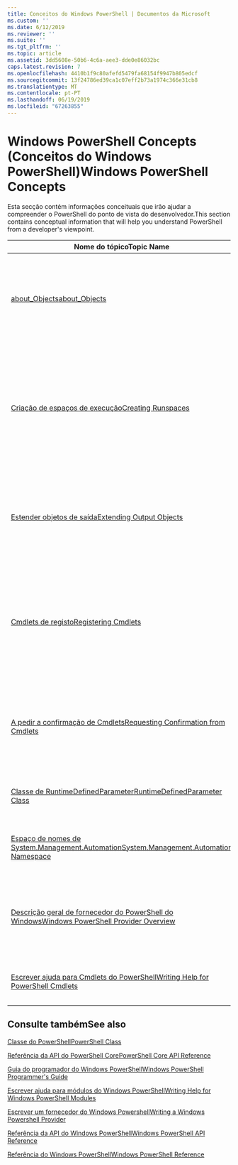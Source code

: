```yaml
---
title: Conceitos do Windows PowerShell | Documentos da Microsoft
ms.custom: ''
ms.date: 6/12/2019
ms.reviewer: ''
ms.suite: ''
ms.tgt_pltfrm: ''
ms.topic: article
ms.assetid: 3dd5608e-50b6-4c6a-aee3-dde0e86032bc
caps.latest.revision: 7
ms.openlocfilehash: 4410b1f9c80afefd5479fa68154f9947b805edcf
ms.sourcegitcommit: 13f24786ed39ca1c07eff2b73a1974c366e31cb8
ms.translationtype: MT
ms.contentlocale: pt-PT
ms.lasthandoff: 06/19/2019
ms.locfileid: "67263855"
---
```

# <a name="windows-powershell-concepts"></a><span data-ttu-id="4a743-102">Windows PowerShell Concepts (Conceitos do Windows PowerShell)</span><span class="sxs-lookup"><span data-stu-id="4a743-102">Windows PowerShell Concepts</span></span>

<span data-ttu-id="4a743-103">Esta secção contém informações conceituais que irão ajudar a compreender o PowerShell do ponto de vista do desenvolvedor.</span><span class="sxs-lookup"><span data-stu-id="4a743-103">This section contains conceptual information that will help you understand PowerShell from a developer's viewpoint.</span></span>

|<span data-ttu-id="4a743-104">Nome do tópico</span><span class="sxs-lookup"><span data-stu-id="4a743-104">Topic Name</span></span>|<span data-ttu-id="4a743-105">Descrição</span><span class="sxs-lookup"><span data-stu-id="4a743-105">Description</span></span>|
|----------------|-----------------|
|[<span data-ttu-id="4a743-106">about_Objects</span><span class="sxs-lookup"><span data-stu-id="4a743-106">about_Objects</span></span>](/powershell/module/microsoft.powershell.core/about/about_objects)|<span data-ttu-id="4a743-107">Descrição de objetos do PowerShell.</span><span class="sxs-lookup"><span data-stu-id="4a743-107">Description of PowerShell objects.</span></span> <span data-ttu-id="4a743-108">Para obter mais informações, consulte [sobre a criação do objeto](/powershell/module/microsoft.powershell.core/about/about_object_creation)</span><span class="sxs-lookup"><span data-stu-id="4a743-108">For more information, see [About Object Creation](/powershell/module/microsoft.powershell.core/about/about_object_creation)</span></span>|
|[<span data-ttu-id="4a743-109">Criação de espaços de execução</span><span class="sxs-lookup"><span data-stu-id="4a743-109">Creating Runspaces</span></span>](../hosting/creating-runspaces.md)|<span data-ttu-id="4a743-110">Os ambientes operacionais em que os comandos são processados.</span><span class="sxs-lookup"><span data-stu-id="4a743-110">The operating environments where commands are processed.</span></span> <span data-ttu-id="4a743-111">Para obter mais informações, consulte [classe de espaço de execução](/dotnet/api/system.management.automation.runspaces.runspace).</span><span class="sxs-lookup"><span data-stu-id="4a743-111">For more information, see [Runspace Class](/dotnet/api/system.management.automation.runspaces.runspace).</span></span>|
|[<span data-ttu-id="4a743-112">Estender objetos de saída</span><span class="sxs-lookup"><span data-stu-id="4a743-112">Extending Output Objects</span></span>](../cmdlet/extending-output-objects.md)|<span data-ttu-id="4a743-113">Como estender objetos do PowerShell.</span><span class="sxs-lookup"><span data-stu-id="4a743-113">How to extend PowerShell objects.</span></span> <span data-ttu-id="4a743-114">Para obter mais informações, consulte [sobre Types.ps1xml](/powershell/module/microsoft.powershell.core/about/about_types.ps1xml)</span><span class="sxs-lookup"><span data-stu-id="4a743-114">For more information, see [About Types.ps1xml](/powershell/module/microsoft.powershell.core/about/about_types.ps1xml)</span></span>|
|[<span data-ttu-id="4a743-115">Cmdlets de registo</span><span class="sxs-lookup"><span data-stu-id="4a743-115">Registering Cmdlets</span></span>](../cmdlet/registering-cmdlets.md)|<span data-ttu-id="4a743-116">Como tornar os módulos e snap-ins disponíveis no PowerShell.</span><span class="sxs-lookup"><span data-stu-id="4a743-116">How to make modules and snap-ins available in PowerShell.</span></span> <span data-ttu-id="4a743-117">Para obter mais informações, consulte [módulos e Snap-ins](../cmdlet/modules-and-snap-ins.md).</span><span class="sxs-lookup"><span data-stu-id="4a743-117">For more information, see [Modules and Snap-ins](../cmdlet/modules-and-snap-ins.md).</span></span>|
|[<span data-ttu-id="4a743-118">A pedir a confirmação de Cmdlets</span><span class="sxs-lookup"><span data-stu-id="4a743-118">Requesting Confirmation from Cmdlets</span></span>](../cmdlet/requesting-confirmation-from-cmdlets.md)|<span data-ttu-id="4a743-119">Como o cmdlets e provedores solicitar comentários do usuário antes de uma ação está a ser utilizada.</span><span class="sxs-lookup"><span data-stu-id="4a743-119">How cmdlets and providers request feedback from the user before an action is taken.</span></span>|
|[<span data-ttu-id="4a743-120">Classe de RuntimeDefinedParameter</span><span class="sxs-lookup"><span data-stu-id="4a743-120">RuntimeDefinedParameter Class</span></span>](/dotnet/api/system.management.automation.runtimedefinedparameter)|<span data-ttu-id="4a743-121">Declarações de parâmetro de tempo de execução.</span><span class="sxs-lookup"><span data-stu-id="4a743-121">Runtime parameter declarations.</span></span>|
|[<span data-ttu-id="4a743-122">Espaço de nomes de System.Management.Automation</span><span class="sxs-lookup"><span data-stu-id="4a743-122">System.Management.Automation Namespace</span></span>](/dotnet/api/System.Management.Automation)|<span data-ttu-id="4a743-123">Descrição geral dos espaços de nomes de API do PowerShell.</span><span class="sxs-lookup"><span data-stu-id="4a743-123">Overview of PowerShell API namespaces.</span></span>|
|[<span data-ttu-id="4a743-124">Descrição geral de fornecedor do PowerShell do Windows</span><span class="sxs-lookup"><span data-stu-id="4a743-124">Windows PowerShell Provider Overview</span></span>](../provider/windows-powershell-provider-overview.md)|<span data-ttu-id="4a743-125">Armazena a visão geral sobre provedores de PowerShell que são utilizados para aceder aos dados.</span><span class="sxs-lookup"><span data-stu-id="4a743-125">Overview about PowerShell providers that are used to access data stores.</span></span>|
|[<span data-ttu-id="4a743-126">Escrever ajuda para Cmdlets do PowerShell</span><span class="sxs-lookup"><span data-stu-id="4a743-126">Writing Help for PowerShell Cmdlets</span></span>](../help/writing-help-for-windows-powershell-cmdlets.md)|<span data-ttu-id="4a743-127">Como escrever ajuda do cmdlet do PowerShell.</span><span class="sxs-lookup"><span data-stu-id="4a743-127">How to write PowerShell cmdlet Help.</span></span>|

## <a name="see-also"></a><span data-ttu-id="4a743-128">Consulte também</span><span class="sxs-lookup"><span data-stu-id="4a743-128">See also</span></span>

[<span data-ttu-id="4a743-129">Classe do PowerShell</span><span class="sxs-lookup"><span data-stu-id="4a743-129">PowerShell Class</span></span>](/dotnet/api/system.management.automation.powershell)

[<span data-ttu-id="4a743-130">Referência da API do PowerShell Core</span><span class="sxs-lookup"><span data-stu-id="4a743-130">PowerShell Core API Reference</span></span>](/dotnet/api/?view=pscore-6.2.0)

[<span data-ttu-id="4a743-131">Guia do programador do Windows PowerShell</span><span class="sxs-lookup"><span data-stu-id="4a743-131">Windows PowerShell Programmer's Guide</span></span>](windows-powershell-programmer-s-guide.md)

[<span data-ttu-id="4a743-132">Escrever ajuda para módulos do Windows PowerShell</span><span class="sxs-lookup"><span data-stu-id="4a743-132">Writing Help for Windows PowerShell Modules</span></span>](../module/writing-help-for-windows-powershell-modules.md)

[<span data-ttu-id="4a743-133">Escrever um fornecedor do Windows Powershell</span><span class="sxs-lookup"><span data-stu-id="4a743-133">Writing a Windows Powershell Provider</span></span>](../provider/writing-a-windows-powershell-provider.md)

[<span data-ttu-id="4a743-134">Referência da API do Windows PowerShell</span><span class="sxs-lookup"><span data-stu-id="4a743-134">Windows PowerShell API Reference</span></span>](/dotnet/api/?view=powershellsdk-1.1.0)

[<span data-ttu-id="4a743-135">Referência do Windows PowerShell</span><span class="sxs-lookup"><span data-stu-id="4a743-135">Windows PowerShell Reference</span></span>](../windows-powershell-reference.md)